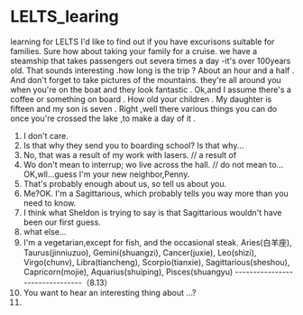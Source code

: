 # LELTS_learing
learning for LELTS
I'd like to find out if you have excurisons suitable for families.
Sure how about taking your family for a cruise.
we have a steamship that takes passengers out severa times a day -it's over 100years old.
That sounds interesting .how long is the trip ?
About an hour and  a half .
And don't forget to take pictures of the mountains.
they're all around you when you're on the boat and they look fantastic .
Ok,and I assume there's a coffee or something on board .
How old your children .
My daughter is fifteen and my son is seven .
Right ,well there various things you can do  once you're crossed  the lake ,to make  a day of it .
1. I don't care.
2. Is that why they send you to boarding school?   Is that why...
3. No, that was a result of my work with lasers.      // a result of 
4. Wo don't mean to interrup; wo live across the hall.     // do not mean to...
   OK,wll...guess I'm your new neighbor,Penny.
5. That's probably enough about us, so tell us about you.
6. Me?OK. I'm a Sagittarious, which probably tells you way more than you need to know.
7. I think what Sheldon is trying to say is that Sagittarious wouldn't have been our first guess.
8. what else...
9. I'm a vegetarian,except for fish, and the occasional steak.
Aries(白羊座), Taurus(jinniuzuo), Gemini(shuangzi), Cancer(juxie), Leo(shizi), Virgo(chunv), Libra(tiancheng), Scorpio(tianxie), Sagittarious(sheshou), Capricorn(mojie), Aquarius(shuiping), Pisces(shuangyu)
--------------------------------（8.13）
1. You want to hear an interesting thing about ...?
2. 
